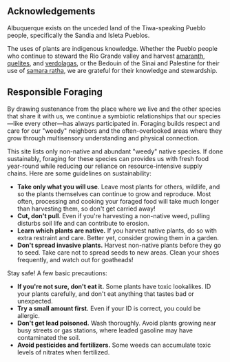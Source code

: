 ## Acknowledgements

Albuquerque exists on the unceded land of the Tiwa-speaking Pueblo people, specifically the Sandia and Isleta Pueblos.

The uses of plants are indigenous knowledge. Whether the Pueblo people who continue to steward the Rio Grande valley and harvest [amaranth](/plant/amaranthus), [quelites](/plant/chenopodium), and [verdolagas](plant/portulaca), or the Bedouin of the Sinai and Palestine for their use of [samara ratha](plant/sisybrium), we are grateful for their knowledge and stewardship.

## Responsible Foraging

By drawing sustenance from the place where we live and the other species that share it with us, we continue a symbiotic relationships that our species—like every other—has always participated in. Foraging builds respect and care for our "weedy" neighbors and the often-overlooked areas where they grow through multisensory understanding and physical connection.

This site lists only non-native and abundant "weedy" native species. If done sustainably, foraging for these species can provides us with fresh food year-round while reducing our reliance on resource-intensive supply chains. Here are some guidelines on sustainability:

- **Take only what you will use**. Leave most plants for others, wildlife, and so the plants themselves can continue to grow and reproduce. Most often, processing and cooking your foraged food will take much longer than harvesting them, so don't get carried away!
- **Cut, don't pull**. Even if you're harvesting a non-native weed, pulling disturbs soil life and can contribute to erosion.
- **Learn which plants are native.** If you harvest native plants, do so with extra restraint and care. Better yet, consider growing them in a garden.
- **Don't spread invasive plants.** Harvest non-native plants before they go to seed. Take care not to spread seeds to new areas. Clean your shoes frequently, and watch out for goatheads!

Stay safe! A few basic precautions:

- **If you're not sure, don't eat it.** Some plants have toxic lookalikes. ID your plants carefully, and don't eat anything that tastes bad or unexpected.
- **Try a small amount first.** Even if your ID is correct, you could be allergic.
- **Don't get lead poisoned.** Wash thoroughly. Avoid plants growing near busy streets or gas stations, where leaded gasoline may have contaminated the soil.
- **Avoid pesticides and fertilizers.** Some weeds can accumulate toxic levels of nitrates when fertilized.
